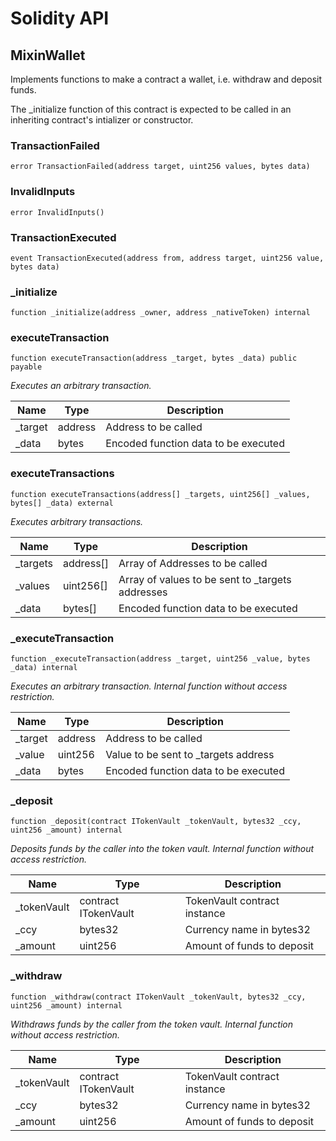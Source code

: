 # Solidity API

## MixinWallet

Implements functions to make a contract a wallet, i.e. withdraw and deposit funds.

The _initialize function of this contract is expected to be called in an inheriting contract's intializer or constructor.

### TransactionFailed

```solidity
error TransactionFailed(address target, uint256 values, bytes data)
```

### InvalidInputs

```solidity
error InvalidInputs()
```

### TransactionExecuted

```solidity
event TransactionExecuted(address from, address target, uint256 value, bytes data)
```

### _initialize

```solidity
function _initialize(address _owner, address _nativeToken) internal
```

### executeTransaction

```solidity
function executeTransaction(address _target, bytes _data) public payable
```

_Executes an arbitrary transaction._

| Name | Type | Description |
| ---- | ---- | ----------- |
| _target | address | Address to be called |
| _data | bytes | Encoded function data to be executed |

### executeTransactions

```solidity
function executeTransactions(address[] _targets, uint256[] _values, bytes[] _data) external
```

_Executes arbitrary transactions._

| Name | Type | Description |
| ---- | ---- | ----------- |
| _targets | address[] | Array of Addresses to be called |
| _values | uint256[] | Array of values to be sent to _targets addresses |
| _data | bytes[] | Encoded function data to be executed |

### _executeTransaction

```solidity
function _executeTransaction(address _target, uint256 _value, bytes _data) internal
```

_Executes an arbitrary transaction.
Internal function without access restriction._

| Name | Type | Description |
| ---- | ---- | ----------- |
| _target | address | Address to be called |
| _value | uint256 | Value to be sent to _targets address |
| _data | bytes | Encoded function data to be executed |

### _deposit

```solidity
function _deposit(contract ITokenVault _tokenVault, bytes32 _ccy, uint256 _amount) internal
```

_Deposits funds by the caller into the token vault.
Internal function without access restriction._

| Name | Type | Description |
| ---- | ---- | ----------- |
| _tokenVault | contract ITokenVault | TokenVault contract instance |
| _ccy | bytes32 | Currency name in bytes32 |
| _amount | uint256 | Amount of funds to deposit |

### _withdraw

```solidity
function _withdraw(contract ITokenVault _tokenVault, bytes32 _ccy, uint256 _amount) internal
```

_Withdraws funds by the caller from the token vault.
Internal function without access restriction._

| Name | Type | Description |
| ---- | ---- | ----------- |
| _tokenVault | contract ITokenVault | TokenVault contract instance |
| _ccy | bytes32 | Currency name in bytes32 |
| _amount | uint256 | Amount of funds to deposit |

